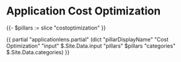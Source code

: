 # Application Cost Optimization

{{- $pillars := slice "costoptimization" }}

{{ partial "applicationlens.partial" (dict "pillarDisplayName" "Cost Optimization" "input" $.Site.Data.input "pillars" $pillars "categories" $.Site.Data.categories) }}